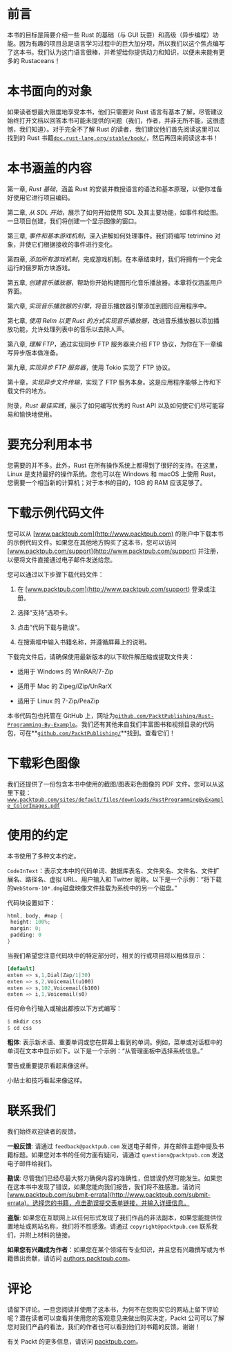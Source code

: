 # 前言

本书的目标是简要介绍一些 Rust 的基础（与 GUI 玩耍）和高级（异步编程）功能。因为有趣的项目总是语言学习过程中的巨大加分项，所以我们以这个焦点编写了这本书。我们认为这门语言很棒，并希望给你提供动力和知识，以便未来能有更多的 Rustaceans！

# 本书面向的对象

如果读者想最大限度地享受本书，他们只需要对 Rust 语言有基本了解，尽管建议始终打开文档以回答本书可能未提供的问题（我们，作者，并非无所不能，这很遗憾，我们知道）。对于完全不了解 Rust 的读者，我们建议他们首先阅读这里可以找到的 Rust 书籍[`doc.rust-lang.org/stable/book/`](https://doc.rust-lang.org/stable/book/)，然后再回来阅读这本书！

# 本书涵盖的内容

第一章, *Rust 基础*，涵盖 Rust 的安装并教授语言的语法和基本原理，以便你准备好使用它进行项目编码。

第二章, *从 SDL 开始*，展示了如何开始使用 SDL 及其主要功能，如事件和绘图。一旦项目创建，我们将创建一个显示图像的窗口。

第三章, *事件和基本游戏机制*，深入讲解如何处理事件。我们将编写 tetrimino 对象，并使它们根据接收的事件进行变化。

第四章, *添加所有游戏机制*，完成游戏机制。在本章结束时，我们将拥有一个完全运行的俄罗斯方块游戏。

第五章, *创建音乐播放器*，帮助你开始构建图形化音乐播放器。本章将仅涵盖用户界面。

第六章, *实现音乐播放器的引擎*，将音乐播放器引擎添加到图形应用程序中。

第七章, *使用 Relm 以更 Rust 的方式实现音乐播放器*，改进音乐播放器以添加播放功能，允许处理列表中的音乐以去除人声。

第八章, *理解 FTP*，通过实现同步 FTP 服务器来介绍 FTP 协议，为你在下一章编写异步版本做准备。

第九章, *实现异步 FTP 服务器*，使用 Tokio 实现了 FTP 协议。

第十章，*实现异步文件传输*，实现了 FTP 服务本身。这是应用程序能够上传和下载文件的地方。

附录，*Rust 最佳实践*，展示了如何编写优秀的 Rust API 以及如何使它们尽可能容易和愉快地使用。

# 要充分利用本书

您需要的并不多。此外，Rust 在所有操作系统上都得到了很好的支持。在这里，Linux 是支持最好的操作系统。您也可以在 Windows 和 macOS 上使用 Rust，您需要一个相当新的计算机；对于本书的目的，1GB 的 RAM 应该足够了。

# 下载示例代码文件

您可以从 [www.packtpub.com](http://www.packtpub.com) 的账户中下载本书的示例代码文件。如果您在其他地方购买了这本书，您可以访问 [www.packtpub.com/support](http://www.packtpub.com/support) 并注册，以便将文件直接通过电子邮件发送给您。

您可以通过以下步骤下载代码文件：

1.  在 [www.packtpub.com](http://www.packtpub.com/support) 登录或注册。

1.  选择“支持”选项卡。

1.  点击“代码下载与勘误”。

1.  在搜索框中输入书籍名称，并遵循屏幕上的说明。

下载完文件后，请确保使用最新版本的以下软件解压缩或提取文件夹：

+   适用于 Windows 的 WinRAR/7-Zip

+   适用于 Mac 的 Zipeg/iZip/UnRarX

+   适用于 Linux 的 7-Zip/PeaZip

本书代码包也托管在 GitHub 上，网址为[`github.com/PacktPublishing/Rust-Programming-By-Example`](https://github.com/PacktPublishing/Rust-Programming-By-Example)。我们还有其他来自我们丰富图书和视频目录的代码包，可在**[`github.com/PacktPublishing/`](https://github.com/PacktPublishing/)**找到。查看它们！

# 下载彩色图像

我们还提供了一份包含本书中使用的截图/图表彩色图像的 PDF 文件。您可以从这里下载：[`www.packtpub.com/sites/default/files/downloads/RustProgrammingByExample_ColorImages.pdf`](https://www.packtpub.com/sites/default/files/downloads/RustProgrammingByExample_ColorImages.pdf)

# 使用的约定

本书使用了多种文本约定。

`CodeInText`：表示文本中的代码单词、数据库表名、文件夹名、文件名、文件扩展名、路径名、虚拟 URL、用户输入和 Twitter 昵称。以下是一个示例：“将下载的`WebStorm-10*.dmg`磁盘映像文件挂载为系统中的另一个磁盘。”

代码块设置如下：

```rs
html, body, #map {
 height: 100%; 
 margin: 0;
 padding: 0
}
```

当我们希望您注意代码块中的特定部分时，相关的行或项目将以粗体显示：

```rs
[default]
exten => s,1,Dial(Zap/1|30)
exten => s,2,Voicemail(u100)
exten => s,102,Voicemail(b100)
exten => i,1,Voicemail(s0)
```

任何命令行输入或输出都按以下方式编写：

```rs
$ mkdir css
$ cd css
```

**粗体**: 表示新术语、重要单词或您在屏幕上看到的单词。例如，菜单或对话框中的单词在文本中显示如下。以下是一个示例：“从管理面板中选择系统信息。”

警告或重要提示看起来像这样。

小贴士和技巧看起来像这样。

# 联系我们

我们始终欢迎读者的反馈。

**一般反馈**: 请通过 `feedback@packtpub.com` 发送电子邮件，并在邮件主题中提及书籍标题。如果您对本书的任何方面有疑问，请通过 `questions@packtpub.com` 发送电子邮件给我们。

**勘误**: 尽管我们已经尽最大努力确保内容的准确性，但错误仍然可能发生。如果您在这本书中发现了错误，如果您能向我们报告，我们将不胜感激。请访问 [www.packtpub.com/submit-errata](http://www.packtpub.com/submit-errata)，选择您的书籍，点击勘误提交表单链接，并输入详细信息。

**盗版**: 如果您在互联网上以任何形式发现了我们作品的非法副本，如果您能提供位置地址或网站名称，我们将不胜感激。请通过 `copyright@packtpub.com` 联系我们，并附上材料的链接。

**如果您有兴趣成为作者**：如果您在某个领域有专业知识，并且您有兴趣撰写或为书籍做出贡献，请访问 [authors.packtpub.com](http://authors.packtpub.com/)。

# 评论

请留下评论。一旦您阅读并使用了这本书，为何不在您购买它的网站上留下评论呢？潜在读者可以查看并使用您的客观意见来做出购买决定，Packt 公司可以了解您对我们产品的看法，我们的作者也可以看到他们对书籍的反馈。谢谢！

有关 Packt 的更多信息，请访问 [packtpub.com](https://www.packtpub.com/)。
